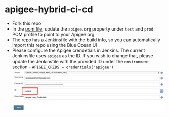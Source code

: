 # apigee-hybrid-ci-cd

- Fork this repo
- In the [pom file](pom.xml), update the `apigee.org` property under `test` and `prod` POM profile to point to your Apigee org
- The repo has a Jenkinsfile with the build info, so you can automatically import this repo using the Blue Ocean UI
- Please configure the Apigee crendetials in Jenkins. The current Jenkinsfile uses `apigee` as the ID. If you wish to change that, please update the Jenkinsfile with the provided ID under the `environment` section - `APIGEE_CREDS = credentials('apigee')`
![](./media/apigee-credentials.png)
